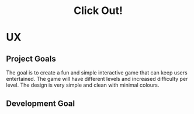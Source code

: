 <div align="center">
<i id="logo" class="fas fa-th favicon"></i>
</div>
<div align="center">

# Click Out!     
</div>

# UX
## Project Goals
The goal is to create a fun and simple interactive game that can keep users entertained. The game will have different levels and increased difficulty per level. The design is very simple and clean with minimal colours.

## Development Goal



 


